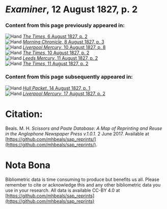 # *Examiner*, 12 August 1827, p. 2  
  
### Content from this page previously appeared in:  
![Hand](http://scissorsandpaste.net/wp-content/uploads/2017/06/smallhandpointer.png) [*The Times*, 6 August 1827, p. 2](https://mhbeals.github.io/sap_html/The-Times/The-Times-6-August-1827-p-2)  
![Hand](http://scissorsandpaste.net/wp-content/uploads/2017/06/smallhandpointer.png) [*Morning Chronicle*, 8 August 1827, p. 3](https://mhbeals.github.io/sap_html/Morning-Chronicle/Morning-Chronicle-8-August-1827-p-3)  
![Hand](http://scissorsandpaste.net/wp-content/uploads/2017/06/smallhandpointer.png) [*Liverpool Mercury*, 10 August 1827, p. 8](https://mhbeals.github.io/sap_html/Liverpool-Mercury/Liverpool-Mercury-10-August-1827-p-8)  
![Hand](http://scissorsandpaste.net/wp-content/uploads/2017/06/smallhandpointer.png) [*The Times*, 10 August 1827, p. 2](https://mhbeals.github.io/sap_html/The-Times/The-Times-10-August-1827-p-2)  
![Hand](http://scissorsandpaste.net/wp-content/uploads/2017/06/smallhandpointer.png) [*Leeds Mercury*, 11 August 1827, p. 2](https://mhbeals.github.io/sap_html/Leeds-Mercury/Leeds-Mercury-11-August-1827-p-2)  
![Hand](http://scissorsandpaste.net/wp-content/uploads/2017/06/smallhandpointer.png) [*The Times*, 11 August 1827, p. 2](https://mhbeals.github.io/sap_html/The-Times/The-Times-11-August-1827-p-2)  
  
### Content from this page subsequently appeared in:  
![Hand](http://scissorsandpaste.net/wp-content/uploads/2017/06/smallhandpointer.png) [*Hull Packet*, 14 August 1827, p. 1](https://mhbeals.github.io/sap_html/Hull-Packet/Hull-Packet-14-August-1827-p-1)  
![Hand](http://scissorsandpaste.net/wp-content/uploads/2017/06/smallhandpointer.png) [*Liverpool Mercury*, 17 August 1827, p. 2](https://mhbeals.github.io/sap_html/Liverpool-Mercury/Liverpool-Mercury-17-August-1827-p-2)  


# Citation: 

Beals. M. H. *Scissors and Paste Database: A Map of Reprinting and Reuse in the Anglophone Newspaper Press v.1.0.1.* 2 June 2017. Available at [https://github.com/mhbeals/sap_reprints/](https://github.com/mhbeals/sap_reprints/). 

# Nota Bona

Bibliometric data is time consuming to produce but benefits us all. Please remember to cite or acknowledge this and any other bibliometric data you use in your research. All data is available CC-BY 4.0 at [https://github.com/mhbeals/sap_reprints](https://github.com/mhbeals/sap_reprints)